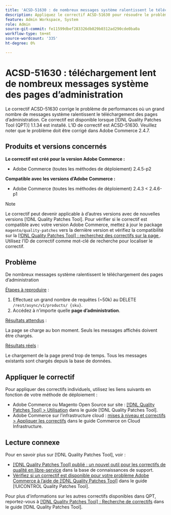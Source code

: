 ```yaml
---
title: 'ACSD-51630 : de nombreux messages système ralentissent le téléchargement des pages d’administration'
description: Appliquez le correctif ACSD-51630 pour résoudre le problème de performances d’Adobe Commerce en raison duquel une grande quantité de messages système ralentit le téléchargement des pages d’administration.
feature: Admin Workspace, System
role: Admin
source-git-commit: fe11599dbef283326db029b0312ad290cde0ba0a
workflow-type: tm+mt
source-wordcount: '335'
ht-degree: 0%

---
```


# ACSD-51630 : téléchargement lent de nombreux messages système des pages d’administration

Le correctif ACSD-51630 corrige le problème de performances où un grand nombre de messages système ralentissent le téléchargement des pages d’administration. Ce correctif est disponible lorsque [!DNL Quality Patches Tool (QPT)] 1.1.34 est installé. L’ID de correctif est ACSD-51630. Veuillez noter que le problème doit être corrigé dans Adobe Commerce 2.4.7.

## Produits et versions concernés

**Le correctif est créé pour la version Adobe Commerce :**

* Adobe Commerce (toutes les méthodes de déploiement) 2.4.5-p2

**Compatible avec les versions d’Adobe Commerce :**

* Adobe Commerce (toutes les méthodes de déploiement) 2.4.3 &lt; 2.4.6-p1

>[!NOTE]
>
>Le correctif peut devenir applicable à d’autres versions avec de nouvelles versions [!DNL Quality Patches Tool]. Pour vérifier si le correctif est compatible avec votre version Adobe Commerce, mettez à jour le package `magento/quality-patches` vers la dernière version et vérifiez la compatibilité sur la [[!DNL Quality Patches Tool] : recherchez des correctifs sur la page ](https://experienceleague.adobe.com/tools/commerce-quality-patches/index.html). Utilisez l’ID de correctif comme mot-clé de recherche pour localiser le correctif.

## Problème

De nombreux messages système ralentissent le téléchargement des pages d’administration

<u>Étapes à reproduire</u> :

1. Effectuez un grand nombre de requêtes (~50k) au DELETE `/rest/async/v1/products/ {sku}`.
1. Accédez à n’importe quelle **page d’administration**.

<u>Résultats attendus</u> :

La page se charge au bon moment. Seuls les messages affichés doivent être chargés.

<u>Résultats réels</u> :

Le chargement de la page prend trop de temps. Tous les messages existants sont chargés depuis la base de données.

## Appliquer le correctif

Pour appliquer des correctifs individuels, utilisez les liens suivants en fonction de votre méthode de déploiement :

* Adobe Commerce ou Magento Open Source sur site : [[!DNL Quality Patches Tool] > Utilisation](/help/tools/quality-patches-tool/usage.md) dans le guide [!DNL Quality Patches Tool].
* Adobe Commerce sur l’infrastructure cloud : [mises à niveau et correctifs > Appliquer les correctifs](https://experienceleague.adobe.com/docs/commerce-cloud-service/user-guide/develop/upgrade/apply-patches.html) dans le guide Commerce on Cloud Infrastructure.

## Lecture connexe

Pour en savoir plus sur [!DNL Quality Patches Tool], voir :

* [[!DNL Quality Patches Tool] publié : un nouvel outil pour les correctifs de qualité en libre-service](https://experienceleague.adobe.com/en/docs/commerce-knowledge-base/kb/announcements/commerce-announcements/magento-quality-patches-released-new-tool-to-self-serve-quality-patches) dans la base de connaissances de support.
* [Vérifiez si un correctif est disponible pour votre problème Adobe Commerce à l’aide de  [!DNL Quality Patches Tool]](/help/tools/quality-patches-tool/patches-available-in-qpt/check-patch-for-magento-issue-with-magento-quality-patches.md) dans le guide [!UICONTROL Quality Patches Tool].


Pour plus d&#39;informations sur les autres correctifs disponibles dans QPT, reportez-vous à [[!DNL Quality Patches Tool] : Recherche de correctifs](https://experienceleague.adobe.com/tools/commerce-quality-patches/index.html) dans le guide [!DNL Quality Patches Tool].
